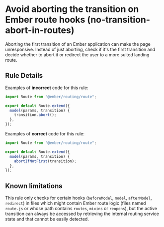 # Avoid aborting the transition on Ember route hooks (no-transition-abort-in-routes)

Aborting the first transition of an Ember application can make the page unresponsive. Instead of just aborting, check if it's the first transition and decide whether to abort it or redirect the user to a more suited landing route.

## Rule Details

Examples of **incorrect** code for this rule:

```js
import Route from "@ember/routing/route";

export default Route.extend({
  model(params, transition) {
    transition.abort();
  },
});
```

Examples of **correct** code for this rule:

```js
import Route from "@ember/routing/route";

export default Route.extend({
  model(params, transition) {
    abortIfNotFirst(transition);
  },
});
```

## Known limitations

This rule only checks for certain hooks (`beforeModel`, `model`, `afterModel`, `redirect`) in files which might contain Ember route logic (files named `route.js` or whose path contains `routes`, `mixins` or `reopens`), but the active transition can always be accessed by retrieving the internal routing service state and that cannot be easily detected.
